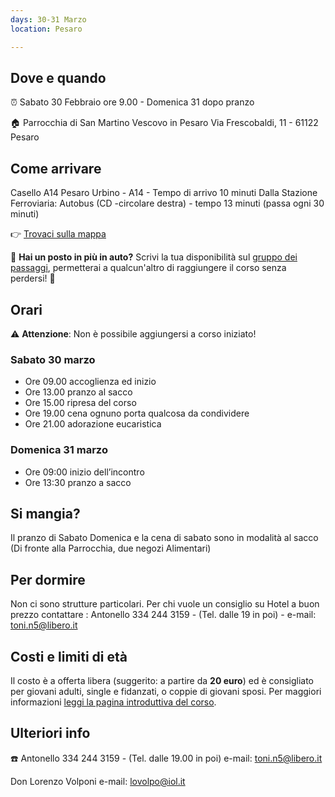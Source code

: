 ```yaml
---
days: 30-31 Marzo
location: Pesaro

---
```

## Dove e quando 

⏰ Sabato 30 Febbraio ore 9.00 - Domenica 31 dopo pranzo

🏠 Parrocchia di San Martino Vescovo in Pesaro
Via Frescobaldi, 11 - 61122 Pesaro

## Come arrivare

Casello A14 Pesaro Urbino - A14 - Tempo di arrivo 10 minuti 
Dalla Stazione Ferroviaria: Autobus (CD -circolare destra) - tempo 13 minuti (passa ogni 30 minuti)


👉 [Trovaci sulla mappa](https://www.google.it/maps/place/Parrocchia+di+San+Martino+Vescovo+in+Pesaro/@43.8976547,12.8899881,17z/data=!3m1!4b1!4m5!3m4!1s0x132d1eabe8f7063f:0xb3de8d5e07c58e19!8m2!3d43.8976547!4d12.8921768 "Trovaci sulla mappa")

💁 **Hai un posto in più in auto?** Scrivi la tua disponibilità sul [gruppo dei passaggi](https://www.facebook.com/groups/601227750309645/), permetterai a qualcun'altro di raggiungere il corso senza perdersi! 😬

## Orari

⚠️ **Attenzione**: Non è possibile aggiungersi a corso iniziato!

### Sabato 30 marzo

- Ore 09.00 accoglienza ed inizio
- Ore 13.00 pranzo al sacco
- Ore 15.00 ripresa del corso
- Ore 19.00 cena ognuno porta qualcosa da condividere
- Ore 21.00 adorazione eucaristica

### Domenica 31 marzo

- Ore 09:00 inizio dell’incontro
- Ore 13:30 pranzo a sacco

## Si mangia?

Il pranzo di Sabato Domenica e la cena di sabato sono in modalità al sacco
(Di fronte alla Parrocchia, due negozi Alimentari)



## Per dormire

Non ci sono strutture particolari. Per chi vuole un consiglio su Hotel a buon prezzo contattare : Antonello 334 244 3159 - (Tel. dalle 19 in poi) - e-mail: toni.n5@libero.it


## Costi e limiti di età

Il costo è a offerta libera (suggerito: a partire da **20 euro**) ed è consigliato per giovani adulti, single e fidanzati, o coppie di giovani sposi. Per maggiori informazioni [leggi la pagina introduttiva del corso](https://tour.5p2p.it).

## Ulteriori info

☎️  Antonello 334 244 3159 - (Tel. dalle 19.00 in poi) 
e-mail: toni.n5@libero.it

Don Lorenzo Volponi
e-mail: lovolpo@iol.it



